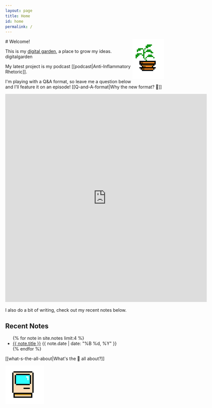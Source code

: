 ```yaml
---
layout: page
title: Home
id: home
permalink: /
---
```

<img src = "/assets/potted-plant.png" style = "float: right" alt="Pixelated Potted Plant"/>
# Welcome!

This is my [digital garden](https://maggieappleton.com/garden-history), a place to grow my ideas. <octo-thorpe>digitalgarden<octo-thorpe>


My latest project is my podcast [[podcast|Anti-Inflammatory Rhetoric]]. 

I'm playing with a Q&A format, so leave me a question below and I'll feature it on an episode! [[Q-and-A-format|Why the new format? 🌱]]

<iframe src="https://docs.google.com/forms/d/e/1FAIpQLSdGyC52gBN4zHfnEq80XttGGzbLF-evJRdSWLcKMk_-ZhLilw/viewform?embedded=true" width="640" height="660" frameborder="0" marginheight="0" marginwidth="0">Loading…</iframe>

I also do a bit of writing, check out my recent notes below.

<section class="recent-notes">
  <h2>Recent Notes</h2>
  <ul>
    {% for note in site.notes limit:4 %}
      <li>
        <a href="{{ note.url | relative_url }}">{{ note.title }}</a>
        <span class="note-date">{{ note.date | date: "%B %d, %Y" }}</span>
      </li>
    {% endfor %}
  </ul>
</section>

<p>
[[what-s-the-all-about|What's the 🌱 all about?]]
</p>

<script type="text/javascript" src="https://cdnjs.buymeacoffee.com/1.0.0/button.prod.min.js" data-name="bmc-button" data-slug="eedumas" data-color="#fece53" data-emoji="☕"  data-font="Cookie" data-text="Buy me a cup" data-outline-color="#000000" data-font-color="#000000" data-coffee-color="#FFDD00" ></script>

![Mac Plus](/assets/mac.png)

